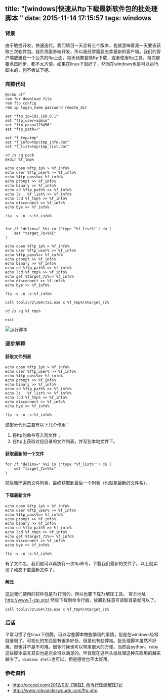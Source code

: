 title: "[windows]快速从ftp下载最新软件包的批处理脚本 "
date: 2015-11-14 17:15:57
tags: windows
---

### 背景

由于敏捷开发，快速迭代，我们项目一天会有三个版本，也就意味着我一天要去获取三次软件包。我负责服务端开发，所以我经常需要去拿最新的客户端。我们的客户端放置在一个公共的ftp上面。每天频繁登陆ftp下载，或者使用ftp工具，每次都要点击同步，都不太方便。如果在linux下就好了，然而在windows也是可以运行脚本的，何不尝试下呢。

### 完整代码

    @echo off
    rem for download file
    rem ftp config 
    rem ip login_name password remote_dir
    
    set "ftp_ip=192.168.0.1"
    set "ftp_user=admin"
    set "ftp_pass=123456"
    set "ftp_path=/"
    
    set "f_tmp=tmp"
    set "f_info=tmp\tmp_info.dat"
    set "f_list=tmp\tmp_list.dat"
    
    rd /s /q pack
    mkdir %f_tmp%
    
    echo open %ftp_ip% > %f_info%
    echo user %ftp_user% >> %f_info%
    echo %ftp_pass%>> %f_info%
    echo prompt >> %f_info%
    echo binary >> %f_info%
    echo cd %ftp_path% >> %f_info%
    echo ls . %f_list% >> %f_info%
    echo lcd %f_tmp% >> %f_info%
    echo disconnect >> %f_info%
    echo bye >> %f_info%
    
    ftp -v -n -s:%f_info%
    
    
    for /f "delims=" %%i in ('type "%f_list%"') do (
        set "target_7z=%%i"
    )
    
    echo open %ftp_ip% > %f_info%
    echo user %ftp_user% >> %f_info%
    echo %ftp_pass%>> %f_info%
    echo prompt >> %f_info%
    echo binary >> %f_info%
    echo cd %ftp_path% >> %f_info%
    echo lcd %f_tmp% >> %f_info%
    echo get %target_7z%>> %f_info%
    echo disconnect >> %f_info%
    echo bye >> %f_info%
    
    ftp -v -n -s:%f_info%
    
    call tools\7z\x64\7za.exe x %f_tmp%\%target_7z%
    
    rd /s /q %f_tmp%
    
    exit

![运行脚本](http://7xaw5u.com1.z0.glb.clouddn.com/windowsQQ截图20151114170729.png)

### 逐步解释

#### 获取文件列表

    echo open %ftp_ip% > %f_info%
    echo user %ftp_user% >> %f_info%
    echo %ftp_pass%>> %f_info%
    echo prompt >> %f_info%
    echo binary >> %f_info%
    echo cd %ftp_path% >> %f_info%
    echo ls . %f_list% >> %f_info%
    echo lcd %f_tmp% >> %f_info%
    echo disconnect >> %f_info%
    echo bye >> %f_info%
    
    ftp -v -n -s:%f_info%

这部分代码主要有以下几个作用：
1. 将ftp的命令写入到文件；
2. 在ftp上获取对应目录的文件列表，并写到本地文件下。

#### 获取最新的一个文件

    for /f "delims=" %%i in ('type "%f_list%"') do (
        set "target_7z=%%i"
    )

然后循环遍历文件列表，最终获取到最后一个列表（也就是最新的文件名）。

#### 下载最新文件

    echo open %ftp_ip% > %f_info%
    echo user %ftp_user% >> %f_info%
    echo %ftp_pass%>> %f_info%
    echo prompt >> %f_info%
    echo binary >> %f_info%
    echo cd %ftp_path% >> %f_info%
    echo lcd %f_tmp% >> %f_info%
    echo get %target_7z%>> %f_info%
    echo disconnect >> %f_info%
    echo bye >> %f_info%
    
    ftp -v -n -s:%f_info%

有了文件名，我们就可以再执行一次ftp命令，下载我们最新的文件了。以上就实现了动态下载最新文件了。

#### 解压

这边我们使用的软件包是7z打包的。所以也要下载7z解压工具。
官方地址：http://www.7-zip.org/
然后下载到命令行版，放置到任意可读取目录就可以了。

    call tools\7z\x64\7za.exe x %f_tmp%\%target_7z%

### 后话

平常习惯了在linux下倒腾。可以写些脚本做些繁琐的事情，但是在windows经常就傻眼了。可视化的东西是有很多好处，但是也有些弊端。批处理脚本虽然不好用，但也并不是不可用。很多时候也可以带来很大的方便。当然会python、ruby这些脚本语言其实也是完全可以满足的。毕竟现在这年头批处理这种东西用的越来越少了。`windows shell`也可以，但是感觉也不太好用。

### 参考资料

- http://occool.com/2012/03/【转载】命令行压缩解压7z/
- http://www.robvanderwoude.com/ftp.php